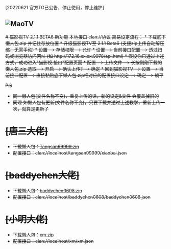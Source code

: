 [20220621 官方TG已公告，停止使用，停止维护]

![MaoTV](https://raw.githubusercontent.com/YuanHsing/freed/master/maotv20220621.png "MaoTV")
---
<s>
# 猫影视TV 2.1.1 BETA6 新功能
本地接口 clan://协议 简易设定流程：
* 下载底下懒人包.zip 并记住存放位置
* 升级猫影视TV至 2.1.1 Beta6 (支援zip上传自动解压缩，无需手动)
* 设置 --> 存储权限 --> 允许
* 设置 --> 当前接口配置 --> 透过扫码或浏览器访问网址 (如 http://172.16.xx.xx:9978/api.html)
* 假设你已透过上述方式，成功进入"猫影视.接口"配置页面
	* 配置 --> 上传文件 --> 长按刚刚下载的懒人包.zip 选取 --> 开启 --> 确认上传? --> 确定
* 回到猫影视TV --> 设置 --> 当前接口配置 --> 直接黏贴底下懒人包.zip相对应的配置接口设定 --> 确定 --> 躺平

P.S
* 同一懒人包(文件名称不变)，重复上传的话，新的设定&文件 会覆盖掉旧的
* 同理 如懒人包有更新(文件名称不变)，只要下载并透过上述教学，重新上传一次，就算是更新了

# [唐三大佬]
* 下载懒人包：[Tangsan99999.zip](https://github.com/YuanHsing/freed/raw/master/%E7%8C%AB%E5%BD%B1%E8%A7%86TV%20clan%E6%87%92%E4%BA%BA%E5%8C%85/Tangsan99999.zip)
* 配置接口：clan://localhost/tangsan99999/xiaobai.json


# [baddychen大佬]
* 下载懒人包：[baddychen0608.zip](https://github.com/YuanHsing/freed/raw/master/%E7%8C%AB%E5%BD%B1%E8%A7%86TV%20clan%E6%87%92%E4%BA%BA%E5%8C%85/baddychen0608.zip)
* 配置接口：clan://localhost/baddychen0608/baddychen0608.json


# [小明大佬]
* 下载懒人包：[xm.zip](https://github.com/YuanHsing/freed/raw/master/%E7%8C%AB%E5%BD%B1%E8%A7%86TV%20clan%E6%87%92%E4%BA%BA%E5%8C%85/xm.zip)
* 配置接口：clan://localhost/xm/xm.json
</s>
